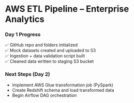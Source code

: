 # AWS ETL Pipeline – Enterprise Analytics

### Day 1 Progress
✅ GitHub repo and folders initialized  
✅ Mock datasets created and uploaded to S3  
✅ Ingestion + data validation script built  
✅ Cleaned data written to staging S3 bucket  

### Next Steps (Day 2)
- Implement AWS Glue transformation job (PySpark)
- Create Redshift schema and load transformed data
- Begin Airflow DAG orchestration
